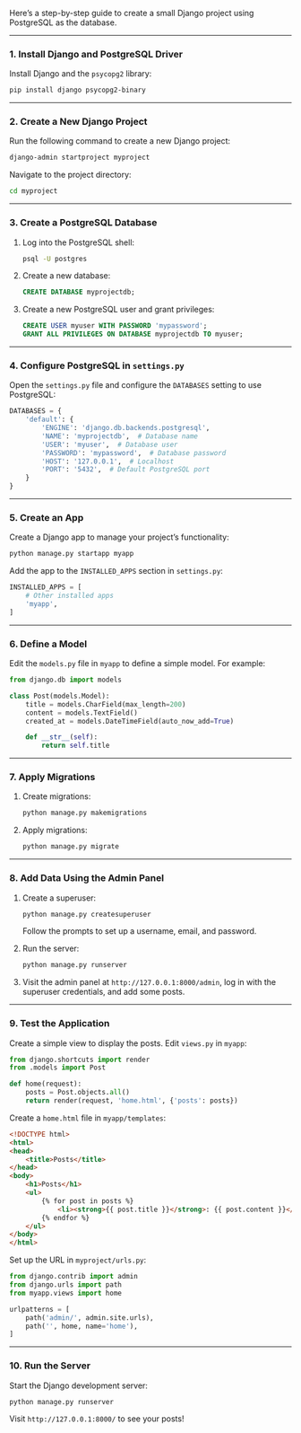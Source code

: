 Here’s a step-by-step guide to create a small Django project using PostgreSQL as the database.

---

### **1. Install Django and PostgreSQL Driver**
Install Django and the `psycopg2` library:
```bash
pip install django psycopg2-binary
```

---

### **2. Create a New Django Project**
Run the following command to create a new Django project:
```bash
django-admin startproject myproject
```

Navigate to the project directory:
```bash
cd myproject
```

---

### **3. Create a PostgreSQL Database**
1. Log into the PostgreSQL shell:
   ```bash
   psql -U postgres
   ```
2. Create a new database:
   ```sql
   CREATE DATABASE myprojectdb;
   ```
3. Create a new PostgreSQL user and grant privileges:
   ```sql
   CREATE USER myuser WITH PASSWORD 'mypassword';
   GRANT ALL PRIVILEGES ON DATABASE myprojectdb TO myuser;
   ```

---

### **4. Configure PostgreSQL in `settings.py`**
Open the `settings.py` file and configure the `DATABASES` setting to use PostgreSQL:
```python
DATABASES = {
    'default': {
        'ENGINE': 'django.db.backends.postgresql',
        'NAME': 'myprojectdb',  # Database name
        'USER': 'myuser',  # Database user
        'PASSWORD': 'mypassword',  # Database password
        'HOST': '127.0.0.1',  # Localhost
        'PORT': '5432',  # Default PostgreSQL port
    }
}
```

---

### **5. Create an App**
Create a Django app to manage your project’s functionality:
```bash
python manage.py startapp myapp
```

Add the app to the `INSTALLED_APPS` section in `settings.py`:
```python
INSTALLED_APPS = [
    # Other installed apps
    'myapp',
]
```

---

### **6. Define a Model**
Edit the `models.py` file in `myapp` to define a simple model. For example:
```python
from django.db import models

class Post(models.Model):
    title = models.CharField(max_length=200)
    content = models.TextField()
    created_at = models.DateTimeField(auto_now_add=True)

    def __str__(self):
        return self.title
```

---

### **7. Apply Migrations**
1. Create migrations:
   ```bash
   python manage.py makemigrations
   ```
2. Apply migrations:
   ```bash
   python manage.py migrate
   ```

---

### **8. Add Data Using the Admin Panel**
1. Create a superuser:
   ```bash
   python manage.py createsuperuser
   ```
   Follow the prompts to set up a username, email, and password.

2. Run the server:
   ```bash
   python manage.py runserver
   ```

3. Visit the admin panel at `http://127.0.0.1:8000/admin`, log in with the superuser credentials, and add some posts.

---

### **9. Test the Application**
Create a simple view to display the posts. Edit `views.py` in `myapp`:
```python
from django.shortcuts import render
from .models import Post

def home(request):
    posts = Post.objects.all()
    return render(request, 'home.html', {'posts': posts})
```

Create a `home.html` file in `myapp/templates`:
```html
<!DOCTYPE html>
<html>
<head>
    <title>Posts</title>
</head>
<body>
    <h1>Posts</h1>
    <ul>
        {% for post in posts %}
            <li><strong>{{ post.title }}</strong>: {{ post.content }}</li>
        {% endfor %}
    </ul>
</body>
</html>
```

Set up the URL in `myproject/urls.py`:
```python
from django.contrib import admin
from django.urls import path
from myapp.views import home

urlpatterns = [
    path('admin/', admin.site.urls),
    path('', home, name='home'),
]
```

---

### **10. Run the Server**
Start the Django development server:
```bash
python manage.py runserver
```

Visit `http://127.0.0.1:8000/` to see your posts!
